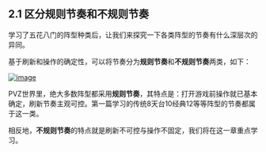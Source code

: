 ## 2.1 区分规则节奏和不规则节奏

 学习了五花八门的阵型种类后，让我们来探究一下各类阵型的节奏有什么深层次的异同。

 

基于刷新和操作的确定性，可以将节奏分为**规则节奏**和**不规则节奏**两类，如下：

 

[![image](https://forum.crescb.com/wp-content/uploads/wpforo/attachments/2/thumbnail/313-image.png)](https://forum.crescb.com/wp-content/uploads/wpforo/attachments/2/313-image.png)



 

PVZ世界里，绝大多数阵型都采用**规则节奏**，其特点是：打开游戏前操作就已基本确定，刷新节奏主观可控。第一篇学习的传统8天台10经典12等等阵型的节奏都属于这一类。

 

相反地，**不规则节奏**的特点就是刷新不可控与操作不固定，我们将在这一章重点学习。